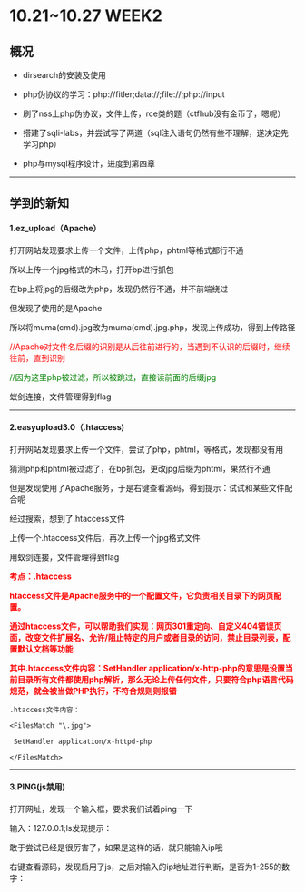 # 10.21~10.27 WEEK2

## 概况

- dirsearch的安装及使用

- php伪协议的学习：php://fitler;data://;file://;php://input

- 刷了nss上php伪协议，文件上传，rce类的题（ctfhub没有金币了，嗯呢）

- 搭建了sqli-labs，并尝试写了两道（sql注入语句仍然有些不理解，遂决定先学习php）

- php与mysql程序设计，进度到第四章

  

------

## 学到的新知

#### 1.ez_upload（Apache）

打开网站发现要求上传一个文件，上传php，phtml等格式都行不通

所以上传一个jpg格式的木马，打开bp进行抓包

在bp上将jpg的后缀改为php，发现仍然行不通，并不前端绕过

但发现了使用的是Apache

所以将muma(cmd).jpg改为muma(cmd).jpg.php，发现上传成功，得到上传路径

<font color=red>//Apache对文件名后缀的识别是从后往前进行的，当遇到不认识的后缀时，继续往前，直到识别</font>

<font color=green>//因为这里php被过滤，所以被跳过，直接读前面的后缀jpg</font>

蚁剑连接，文件管理得到flag

------

#### 2.easyupload3.0（.htaccess)

打开网站发现要求上传一个文件，尝试了php，phtml，等格式，发现都没有用

猜测php和phtml被过滤了，在bp抓包，更改jpg后缀为phtml，果然行不通

但是发现使用了Apache服务，于是右键查看源码，得到提示：试试和某些文件配合呢

经过搜索，想到了.htaccess文件

上传一个.htaccess文件后，再次上传一个jpg格式文件

用蚁剑连接，文件管理得到flag

**<font color=red>考点：.htaccess</font>**

**<font color=red>htaccess文件是Apache服务中的一个配置文件，它负责相关目录下的网页配置。</font>**

**<font color=red>通过htaccess文件，可以帮助我们实现：网页301重定向、自定义404错误页面，改变文件扩展名、允许/阻止特定的用户或者目录的访问，禁止目录列表，配置默认文档等功能</font>**

**<font color=red>其中.htaccess文件内容：SetHandler application/x-http-php的意思是设置当前目录所有文件都使用php解析，那么无论上传任何文件，只要符合php语言代码规范，就会被当做PHP执行，不符合规则则报错</font>**

```
.htaccess文件内容：

<FilesMatch "\.jpg">

 SetHandler application/x-httpd-php

</FilesMatch>
```

------

#### 3.PING(js禁用)

打开网址，发现一个输入框，要求我们试着ping一下

输入：127.0.0.1;ls发现提示：

敢于尝试已经是很厉害了，如果是这样的话，就只能输入ip哦

右键查看源码，发现启用了js，之后对输入的ip地址进行判断，是否为1-255的数字：

<script type="text/javascript">   
    function check_ip(){     
        let ip = document.getElementById('command').value;    
        let re = /^(25[0-5]|2[0-4]\d|[0-1]\d{2}|[1-9]?\d)\.(25[0-5]|2[0-4]\d|[0-1]\d{2}|[1-9]?\d)\.(25[0-5]|2[0-4]\d|[0-1]\d{2}|[1-9]?\d)\.(25[0-5]|2[0-4]\d|[0-1]\d{2}|[1-9]?\d)$/;
        if(re.test(ip.trim())){
    return true;
   }
   alert('敢于尝试已经是很厉害了，如果是这样的话，就只能输入ip哦');
   return false;
  }

F12打开开发

者工具，点击右上角的… ,在高级设置中禁用JavaScript

在输入框输入：127.0.0.1;ls /

发现根目录有一个flag的文件

输入：127.0.0.1;cat /flag

得到flag

------

#### 4.MyDoor

打开网站发现什么都没有，看到url上的提示index.php?file=

输入：php://filter/read=convert.base64-encode/resource=index.php

Base64解码得到一段代码：

```
<?php

error_reporting(0);

if (isset($_GET['N_S.S'])) {

  eval($_GET['N_S.S']);

}

if(!isset($_GET['file'])) {

  header('Location:/index.php?file=');

} else {

  $file = $_GET['file'];

  if (!preg_match('/\.\.|la|data|input|glob|global|var|dict|gopher|file|http|phar|localhost|\?|\*|\~|zip|7z|compress/is', $file)) {

​    include $file;

  } else {

​    die('error.');

  }

}
```

阅读代码可知，要以get方式上传N_S.S和file两个参数，且过滤了la,data,input等

因为N_S.S参数使用了eval（）函数，所以可以用该参数执行一些参数，发现phpinfo没有被屏蔽，所以输入:?N[S.S=phpinfo();

<font color=green>//_在做php参数时是非法字符，所以要替换成[</font>

<font color=red>//当PHP版本小于8时，如果参数中出现中括号[，中括号会被转换成下划线_，但是会出现转换错误导致接下来如果该参数名中还有非法字符并不会继续转换成下划线_</font>

Ctrl+f搜索flag，得到flag

------

#### 5.泄露的伪装（dirsearch的使用）

打开网站看到一句话：

you can not see me but you can see me

ls和index.php都查不到东西，所以打开虚拟机，dirsearch扫描一下：

输入：dirsearch -u 网址

回车开始扫描，得到两个文件

![Alt Text](C:24-aye-hoyosei\picture\1.png)

打开test.txt,得到一段代码：

```
<?php
 error_reporting(0);
 if(isset($_GET['cxk'])){
   $cxk=$_GET['cxk'];
   if(file_get_contents($cxk)=="ctrl"){
     echo $flag;
   }else{
     echo "洗洗睡吧";
   }
 }else{
   echo "nononoononoonono";
 }
 ?>
```

打开www.rar,下载了一个压缩包，解压得到提示：

恭喜你

turn to

/orzorz.php

打开/ororz.php得到一段代码，发现和test.txt中的一样，

审计代码，发现要以get方式上传cxk，且cxk读入的要为ctrl

输入：/ororz.php?cxk=data://text/plain,ctrl

得到flag

------

## 下周目标

1. 继续学习php与mysql程序设计，进度到第四章
2. 攒两天金币，开始做ctfhub的ssrf类题型
3. 找找灵感，继续挑战1024ctf的web题目
4. *有时间再试试sql注入类题目